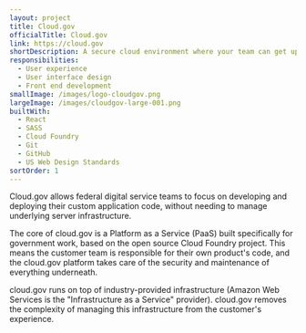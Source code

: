```yaml
---
layout: project
title: Cloud.gov
officialTitle: Cloud.gov
link: https://cloud.gov
shortDescription: A secure cloud environment where your team can get up and running in minutes, then build, manage, and release applications with a radically shortened compliance review process.
responsibilities:
  - User experience
  - User interface design
  - Front end development
smallImage: /images/logo-cloudgov.png
largeImage: /images/cloudgov-large-001.png
builtWith:
  - React
  - SASS
  - Cloud Foundry
  - Git
  - GitHub
  - US Web Design Standards
sortOrder: 1
---  
```


Cloud.gov allows federal digital service teams to focus on developing and deploying their custom application code, without needing to manage underlying server infrastructure.

The core of cloud.gov is a Platform as a Service (PaaS) built specifically for government work, based on the open source Cloud Foundry project. This means the customer team is responsible for their own product's code, and the cloud.gov platform takes care of the security and maintenance of everything underneath.

cloud.gov runs on top of industry-provided infrastructure (Amazon Web Services is the "Infrastructure as a Service" provider). cloud.gov removes the complexity of managing this infrastructure from the customer's experience.
